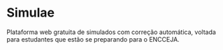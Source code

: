 # Simulae
Plataforma web gratuita de simulados com correção automática, voltada para estudantes que estão se preparando para o ENCCEJA.
